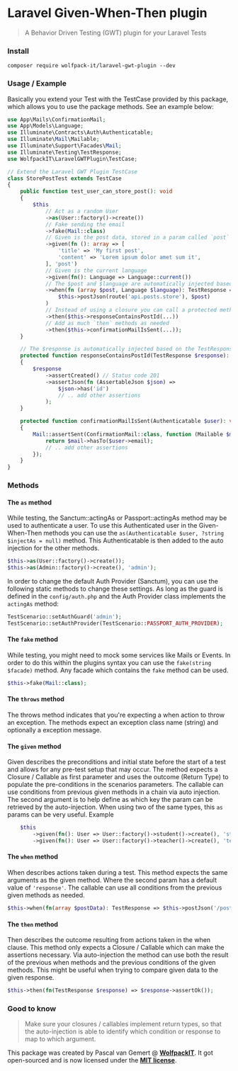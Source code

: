# Laravel Given-When-Then plugin

> A Behavior Driven Testing (GWT) plugin for your Laravel Tests

### Install
```shell
composer require wolfpack-it/laravel-gwt-plugin --dev
```

### Usage / Example
Basically you extend your Test with the TestCase provided by this package,
which allows you to use the package methods. See an example below:

```php
use App\Mails\ConfirmationMail;
use App\Models\Language;
use Illuminate\Contracts\Auth\Authenticatable;
use Illuminate\Mail\Mailable;
use Illuminate\Support\Facades\Mail;
use Illuminate\Testing\TestResponse;
use WolfpackIT\LaravelGWTPlugin\TestCase;

// Extend the Laravel GWT Plugin TestCase
class StorePostTest extends TestCase
{
    public function test_user_can_store_post(): void
    {
        $this
            // Act as a random User
            ->as(User::factory()->create())
            // Fake sending the email
            ->fake(Mail::class)
            // Given is the post data, stored in a param called `post`
            ->given(fn (): array => [
                'title' => 'My first post',
                'content' => 'Lorem ipsum dolor amet sum it',
            ], 'post')
            // Given is the current language
            ->given(fn(): Language => Language::current())
            // The $post and $language are automatically injected based on the results of the `given` methods
            ->when(fn (array $post, Language $language): TestResponse =>
                $this->postJson(route('api.posts.store'), $post)
            )
            // Instead of using a closure you can call a protected method as a callable with `(...)`
            ->then($this->responseContainsPostId(...))
            // Add as much `then` methods as needed
            ->then($this->confirmationMailIsSent(...));
    }

    // The $response is automatically injected based on the TestResponse result of the `when` method
    protected function responseContainsPostId(TestResponse $response): void
    {
        $response
            ->assertCreated() // Status code 201
            ->assertJson(fn (AssertableJson $json) =>
                $json->has('id')
                // .. add other assertions  
            );
    }

    protected function confirmationMailIsSent(Authenticatable $user): void
    {
        Mail::assertSent(ConfirmationMail::class, function (Mailable $mail) use ($user) {
            return $mail->hasTo($user->email);
            // .. add other assertions  
        });
    }
}
```

### Methods

#### The `as` method
While testing, the Sanctum::actingAs or Passport::actingAs method may be used to authenticate a user.
To use this Authenticated user in the Given-When-Then methods you can use the 
`as(Authenticatable $user, ?string $injectAs = null)` method.
This Authenticatable is then added to the auto injection for the other methods.

```php
$this->as(User::factory()->create());
$this->as(Admin::factory()->create(), 'admin');
```

In order to change the default Auth Provider (Sanctum), you can use the following static methods to change these settings.
As long as the guard is defined in the `config/auth.php` and the Auth Provider class implements the `actingAs` method:

```php
TestScenario::setAuthGuard('admin');
TestScenario::setAuthProvider(TestScenario::PASSPORT_AUTH_PROVIDER);
```

#### The `fake` method
While testing, you might need to mock some services like Mails or Events.
In order to do this within the plugins syntax you can use the `fake(string $facade)` method.
Any facade which contains the `fake` method can be used.

```php
$this->fake(Mail::class);
```

#### The `throws` method
The throws method indicates that you're expecting a when action to throw an exception.
The methods expect an exception class name (string) and optionally a exception message.

#### The `given` method
Given describes the preconditions and initial state before the start of a test and allows for any pre-test setup that may occur.
The method expects a Closure / Callable as first parameter and uses the outcome (Return Type) to populate the pre-conditions in the scenarios parameters.
The callable can use conditions from previous given methods in a chain via auto injection.
The second argument is to help define as which key the param can be retrieved by the auto-injection.
When using two of the same types, this `as` params can be very useful. Example

```php
    $this
        ->given(fn(): User => User::factory()->student()->create(), 'student')
        ->given(fn(): User => User::factory()->teacher()->create(), 'teacher');
```

#### The `when` method
When describes actions taken during a test. This method expects the same arguments as the given method.
Where the second param has a default value of `'response'`. The callable can use all conditions from the previous given methods as needed.

```php
$this->when(fn(array $postData): TestResponse => $this->postJson('/posts', $postData));
```

#### The `then` method
Then describes the outcome resulting from actions taken in the when clause.
This method only expects a Closure / Callable which can make the assertions necessary.
Via auto-injection the method can use both the result of the previous when methods and the previous conditions of the given methods.
This might be useful when trying to compare given data to the given response.

```php
$this->then(fn(TestResponse $response) => $response->assertOk());
```

### Good to know
> Make sure your closures / callables implement return types,
> so that the auto-injection is able to identify which condition or response to map to which argument.


This package was created by Pascal van Gemert @ **[WolfpackIT](https://wolfpackit.com)**.
It got open-sourced and is now licensed under the **[MIT license](https://opensource.org/licenses/MIT)**.
